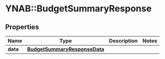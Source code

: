 # YNAB::BudgetSummaryResponse

## Properties
Name | Type | Description | Notes
------------ | ------------- | ------------- | -------------
**data** | [**BudgetSummaryResponseData**](BudgetSummaryResponseData.md) |  | 


